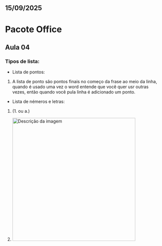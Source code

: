 ## 15/09/2025 

# Pacote Office

## Aula 04 

### Tipos de lista: 
- Lista de pontos:
1. A lista de ponto são pontos finais no começo da frase ao meio da linha, quando é usado uma vez o word entende que você quer usr outras vezes, então quando você pula linha é adicionado um ponto.

- Lista de némeros e letras:
1.  (1. ou a.)

2.  <img src="https://encrypted-tbn0.gstatic.com/images?q=tbn:ANd9GcR6A6dea1K3BsC5IQH1CNrMlr5xT2D465DwtQ&s" alt="Descrição da imagem" width="400">

